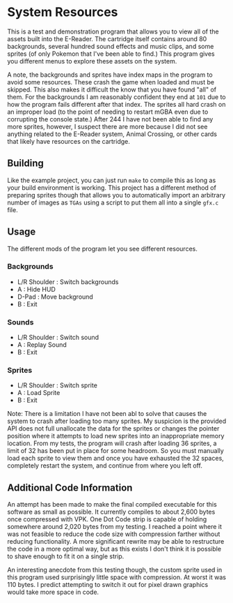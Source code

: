 # System Resources

This is a test and demonstration program that allows you to view all of the assets 
built into the E-Reader. The cartridge itself contains around 80 backgrounds, several hundred sound effects and music clips, and some sprites (of only Pokemon that I've been able to find.) This program gives you different menus to explore these assets on the system.

A note, the backgrounds and sprites have index maps in the program to avoid some resources. These crash the game when loaded and must be skipped. This also makes it difficult the know that you have found "all" of them. For the backgrounds I am reasonably confident they end at `101` due to how the program fails different after that index. The sprites all hard crash on an improper load (to the point of needing to restart mGBA even due to corrupting the console state.) After 244 I have not been able to find any more sprites, however, I suspect there are more because I did not see anything related to the E-Reader system, Animal Crossing, or other cards that likely have resources on the cartridge.

## Building
Like the example project, you can just run `make` to compile this as long as your build environment is working. This project has a different method of preparing sprites though that allows you to automatically import an arbitrary number of images as `TGAs` using a script to put them all into a single `gfx.c` file.

## Usage
The different mods of the program let you see different resources.

### Backgrounds
- L/R Shoulder : Switch backgrounds
- A : Hide HUD
- D-Pad : Move background
- B : Exit

### Sounds
- L/R Shoulder : Switch sound
- A : Replay Sound
- B : Exit

### Sprites
- L/R Shoulder : Switch sprite
- A : Load Sprite
- B : Exit

Note: There is a limitation I have not been abl to solve that causes the system to crash after loading too many sprites. My suspicion is the provided API does not full unallocate the data for the sprites or changes the pointer position where it attempts to load new sprites into an inappropriate memory location. From my tests, the program will crash after loading 36 sprites, a limit of 32 has been put in place for some headroom. So you must manually load each sprite to view them and once you have exhausted the 32 spaces, completely restart the system, and continue from where you left off.

## Additional Code Information

An attempt has been made to make the final compiled executable for this software as small as possible. It currently compiles to about 2,600 bytes once compressed with VPK. One Dot Code strip is capable of holding somewhere around 2,020 bytes from my testing. I reached a point where it was not feasible to reduce the code size with compression farther without reducing functionality. A more significant rewrite may be able to restructure the code in a more optimal way, but as this exists I don't think it is possible to shave enough to fit it on a single strip.

An interesting anecdote from this testing though, the custom sprite used in this program used surprisingly little space with compression. At worst it was 110 bytes. I predict attempting to switch it out for pixel drawn graphics would take more space in code.




